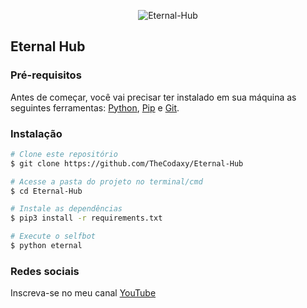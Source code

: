 <p align="center" ><img alt="Eternal-Hub" src="https://raw.githubusercontent.com/MicaelliMedeiros/micaellimedeiros/master/image/computer-illustration.png"></p>

## Eternal Hub

### Pré-requisitos

Antes de começar, você vai precisar ter instalado em sua máquina as seguintes ferramentas:
[Python](https://www.python.org/), [Pip](https://pypi.org/project/pip/) e [Git](https://git-scm.com/). 

### Instalação

```bash
# Clone este repositório
$ git clone https://github.com/TheCodaxy/Eternal-Hub

# Acesse a pasta do projeto no terminal/cmd
$ cd Eternal-Hub

# Instale as dependências
$ pip3 install -r requirements.txt

# Execute o selfbot
$ python eternal
```

### Redes sociais

Inscreva-se no meu canal [YouTube](https://www.youtube.com/channel/UCgc5IlYHfFIv2QNN8BSdxDQ)
